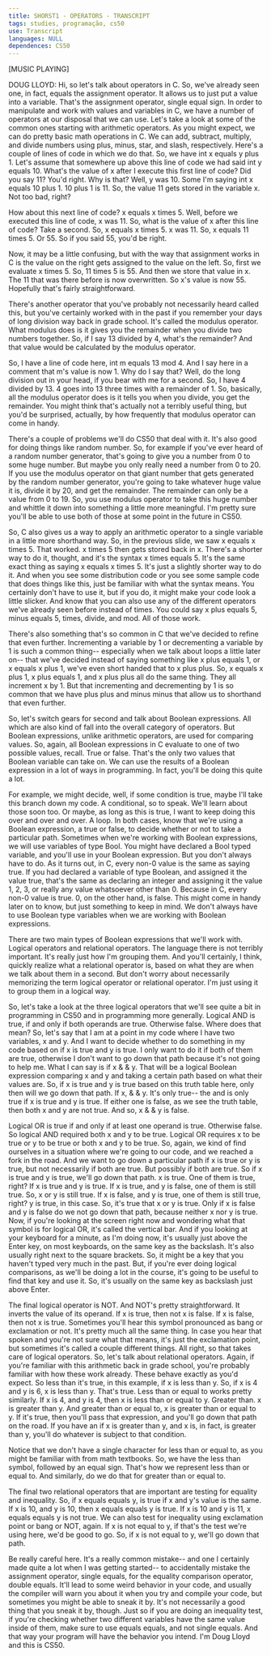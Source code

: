```yaml
---
title: SHORST1 - OPERATORS - TRANSCRIPT
tags: studies, programação, cs50
use: Transcript
languages: NULL
dependences: CS50
---
```


[MUSIC PLAYING] 

DOUG LLOYD: Hi, so let's talk about operators in C. So, we've already seen one, in fact, equals the assignment operator. It allows us to just put a value into a variable. That's the assignment operator, single equal sign. In order to manipulate and work with values and variables in C, we have a number of operators at our disposal that we can use. Let's take a look at some of the common ones starting with arithmetic operators. As you might expect, we can do pretty basic math operations in C. We can add, subtract, multiply, and divide numbers using plus, minus, star, and slash, respectively. Here's a couple of lines of code in which we do that. So, we have int x equals y plus 1. Let's assume that somewhere up above this line of code we had said int y equals 10. What's the value of x after I execute this first line of code? Did you say 11? You'd right. Why is that? Well, y was 10. Some I'm saying int x equals 10 plus 1. 10 plus 1 is 11. So, the value 11 gets stored in the variable x. Not too bad, right? 

How about this next line of code? x equals x times 5. Well, before we executed this line of code, x was 11. So, what is the value of x after this line of code? Take a second. So, x equals x times 5. x was 11. So, x equals 11 times 5. Or 55. So if you said 55, you'd be right. 

Now, it may be a little confusing, but with the way that assignment works in C is the value on the right gets assigned to the value on the left. So, first we evaluate x times 5. So, 11 times 5 is 55. And then we store that value in x. The 11 that was there before is now overwritten. So x's value is now 55. Hopefully that's fairly straightforward. 

There's another operator that you've probably not necessarily heard called this, but you've certainly worked with in the past if you remember your days of long division way back in grade school. It's called the modulus operator. What modulus does is it gives you the remainder when you divide two numbers together. So, if I say 13 divided by 4, what's the remainder? And that value would be calculated by the modulus operator. 

So, I have a line of code here, int m equals 13 mod 4. And I say here in a comment that m's value is now 1. Why do I say that? Well, do the long division out in your head, if you bear with me for a second. So, I have 4 divided by 13. 4 goes into 13 three times with a remainder of 1. So, basically, all the modulus operator does is it tells you when you divide, you get the remainder. You might think that's actually not a terribly useful thing, but you'd be surprised, actually, by how frequently that modulus operator can come in handy. 

There's a couple of problems we'll do CS50 that deal with it. It's also good for doing things like random number. So, for example if you've ever heard of a random number generator, that's going to give you a number from 0 to some huge number. But maybe you only really need a number from 0 to 20. If you use the modulus operator on that giant number that gets generated by the random number generator, you're going to take whatever huge value it is, divide it by 20, and get the remainder. The remainder can only be a value from 0 to 19. So, you use modulus operator to take this huge number and whittle it down into something a little more meaningful. I'm pretty sure you'll be able to use both of those at some point in the future in CS50. 

So, C also gives us a way to apply an arithmetic operator to a single variable in a little more shorthand way. So, in the previous slide, we saw x equals x times 5. That worked. x times 5 then gets stored back in x. There's a shorter way to do it, thought, and it's the syntax x times equals 5. It's the same exact thing as saying x equals x times 5. It's just a slightly shorter way to do it. And when you see some distribution code or you see some sample code that does things like this, just be familiar with what the syntax means. You certainly don't have to use it, but if you do, it might make your code look a little slicker. And know that you can also use any of the different operators we've already seen before instead of times. You could say x plus equals 5, minus equals 5, times, divide, and mod. All of those work. 

There's also something that's so common in C that we've decided to refine that even further. Incrementing a variable by 1 or decrementing a variable by 1 is such a common thing-- especially when we talk about loops a little later on-- that we've decided instead of saying something like x plus equals 1, or x equals x plus 1, we've even short handed that to x plus plus. So, x equals x plus 1, x plus equals 1, and x plus plus all do the same thing. They all increment x by 1. But that incrementing and decrementing by 1 is so common that we have plus plus and minus minus that allow us to shorthand that even further. 

So, let's switch gears for second and talk about Boolean expressions. All which are also kind of fall into the overall category of operators. But Boolean expressions, unlike arithmetic operators, are used for comparing values. So, again, all Boolean expressions in C evaluate to one of two possible values, recall. True or false. That's the only two values that Boolean variable can take on. We can use the results of a Boolean expression in a lot of ways in programming. In fact, you'll be doing this quite a lot. 

For example, we might decide, well, if some condition is true, maybe I'll take this branch down my code. A conditional, so to speak. We'll learn about those soon too. Or maybe, as long as this is true, I want to keep doing this over and over and over. A loop. In both cases, know that we're using a Boolean expression, a true or false, to decide whether or not to take a particular path. Sometimes when we're working with Boolean expressions, we will use variables of type Bool. You might have declared a Bool typed variable, and you'll use in your Boolean expression. But you don't always have to do. As it turns out, in C, every non-0 value is the same as saying true. If you had declared a variable of type Boolean, and assigned it the value true, that's the same as declaring an integer and assigning it the value 1, 2, 3, or really any value whatsoever other than 0. Because in C, every non-0 value is true. 0, on the other hand, is false. This might come in handy later on to know, but just something to keep in mind. We don't always have to use Boolean type variables when we are working with Boolean expressions. 

There are two main types of Boolean expressions that we'll work with. Logical operators and relational operators. The language there is not terribly important. It's really just how I'm grouping them. And you'll certainly, I think, quickly realize what a relational operator is, based on what they are when we talk about them in a second. But don't worry about necessarily memorizing the term logical operator or relational operator. I'm just using it to group them in a logical way. 

So, let's take a look at the three logical operators that we'll see quite a bit in programming in CS50 and in programming more generally. Logical AND is true, if and only if both operands are true. Otherwise false. Where does that mean? So, let's say that I am at a point in my code where I have two variables, x and y. And I want to decide whether to do something in my code based on if x is true and y is true. I only want to do it if both of them are true, otherwise I don't want to go down that path because it's not going to help me. What I can say is if x & & y. That will be a logical Boolean expression comparing x and y and taking a certain path based on what their values are. So, if x is true and y is true based on this truth table here, only then will we go down that path. If x, & & y. It's only true-- the and is only true if x is true and y is true. If either one is false, as we see the truth table, then both x and y are not true. And so, x & & y is false. 

Logical OR is true if and only if at least one operand is true. Otherwise false. So logical AND required both x and y to be true. Logical OR requires x to be true or y to be true or both x and y to be true. So, again, we kind of find ourselves in a situation where we're going to our code, and we reached a fork in the road. And we want to go down a particular path if x is true or y is true, but not necessarily if both are true. But possibly if both are true. So if x is true and y is true, we'll go down that path. x is true. One of them is true, right? If x is true and y is true. If x is true, and y is false, one of them is still true. So, x or y is still true. If x is false, and y is true, one of them is still true, right? y is true, in this case. So, it's true that x or y is true. Only if x is false and y is false do we not go down that path, because neither x nor y is true. Now, if you're looking at the screen right now and wondering what that symbol is for logical OR, it's called the vertical bar. And if you looking at your keyboard for a minute, as I'm doing now, it's usually just above the Enter key, on most keyboards, on the same key as the backslash. It's also usually right next to the square brackets. So, it might be a key that you haven't typed very much in the past. But, if you're ever doing logical comparisons, as we'll be doing a lot in the course, it's going to be useful to find that key and use it. So, it's usually on the same key as backslash just above Enter. 

The final logical operator is NOT. And NOT's pretty straightforward. It inverts the value of its operand. If x is true, then not x is false. If x is false, then not x is true. Sometimes you'll hear this symbol pronounced as bang or exclamation or not. It's pretty much all the same thing. In case you hear that spoken and you're not sure what that means, it's just the exclamation point, but sometimes it's called a couple different things. All right, so that takes care of logical operators. So, let's talk about relational operators. Again, if you're familiar with this arithmetic back in grade school, you're probably familiar with how these work already. These behave exactly as you'd expect. So less than it's true, in this example, if x is less than y. So, if x is 4 and y is 6, x is less than y. That's true. Less than or equal to works pretty similarly. If x is 4, and y is 4, then x is less than or equal to y. Greater than. x is greater than y. And greater than or equal to, x is greater than or equal to y. If it's true, then you'll pass that expression, and you'll go down that path on the road. If you have an if x is greater than y, and x is, in fact, is greater than y, you'll do whatever is subject to that condition. 

Notice that we don't have a single character for less than or equal to, as you might be familiar with from math textbooks. So, we have the less than symbol, followed by an equal sign. That's how we represent less than or equal to. And similarly, do we do that for greater than or equal to. 

The final two relational operators that are important are testing for equality and inequality. So, if x equals equals y, is true if x and y's value is the same. If x is 10, and y is 10, then x equals equals y is true. If x is 10 and y is 11, x equals equals y is not true. We can also test for inequality using exclamation point or bang or NOT, again. If x is not equal to y, if that's the test we're using here, we'd be good to go. So, if x is not equal to y, we'll go down that path. 

Be really careful here. It's a really common mistake-- and one I certainly made quite a lot when I was getting started-- to accidentally mistake the assignment operator, single equals, for the equality comparison operator, double equals. It'll lead to some weird behavior in your code, and usually the compiler will warn you about it when you try and compile your code, but sometimes you might be able to sneak it by. It's not necessarily a good thing that you sneak it by, though. Just so if you are doing an inequality test, if you're checking whether two different variables have the same value inside of them, make sure to use equals equals, and not single equals. And that way your program will have the behavior you intend. I'm Doug Lloyd and this is CS50. 